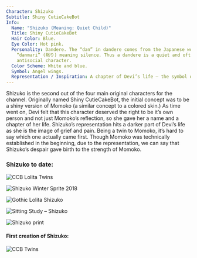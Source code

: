 ```yaml
---
Character: Shizuko
Subtitle: Shiny CutieCakeBot
Info:
  Name: "Shizuko (Meaning: Quiet Child)"
  Title: Shiny CutieCakeBot
  Hair Color: Blue.
  Eye Color: Hot pink.
  Personality: Dandere. The “dan” in dandere comes from the Japanese word
    “danmari” (黙り) meaning silence. Thus a dandere is a quiet and often
    antisocial character.
  Color Scheme: White and blue.
  Symbol: Angel wings.
  Representation / Inspiration: A chapter of Devi’s life – the symbol of despair, a longing for hope.
---
```


Shizuko is the second out of the four main original characters for the channel.
Originally named Shiny CutieCakeBot, the initial concept was to be a shiny
version of Momoko (a similar concept to a colored skin.) As time went on, Devi
felt that this character deserved the right to be it’s own person and not just
Momoko’s reflection, so she gave her a name and a chapter of her life. Shizuko’s
representation hits a darker part of Devi’s life as she is the image of grief
and pain. Being a twin to Momoko, it’s hard to say which one actually came
first. Though Momoko was technically established in the beginning, due to the
representation, we can say that Shizuko’s despair gave birth to the strength of
Momoko.

### Shizuko to date:

![CCB Lolita Twins](img/ccb_lolita_twins_2018.png)

![Shizuko Winter Sprite 2018](img/ShizukoWinterSprite2018.png)

![Gothic Lolita Shizuko](img/shizuko_gothiclolita.png)

![Sitting Study ­– Shizuko](img/shizuko_sitting.png)

![Shizuko print](img/shizuko_print.png)

#### First creation of Shizuko:
![CCB Twins](img/ccb_twins.png)

